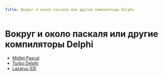 ```yaml
---
Title: Вокруг и около паскаля или другие компиляторы Delphi
---
```



Вокруг и около паскаля или другие компиляторы Delphi
====================================================

- [Midlet Pascal](midlet_pascal)
- [Turbo Delphi](turbo_delphi)
- [Lazarus IDE](/lazarus/)


